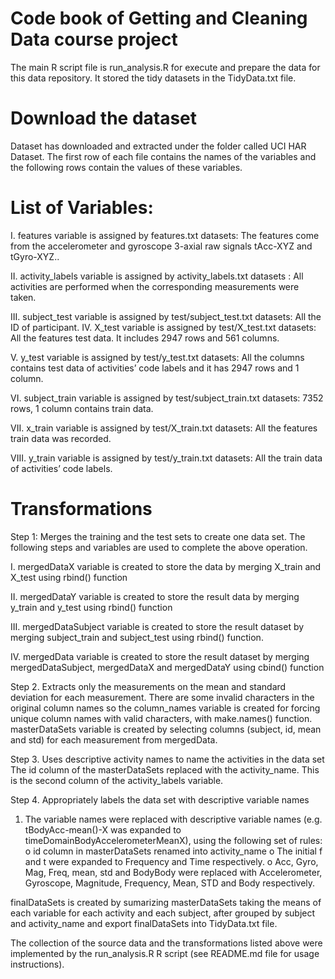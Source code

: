 # Code book of Getting and Cleaning Data course project

The main R script file is run_analysis.R for execute and prepare the data for this data repository. It stored the tidy datasets in the TidyData.txt file. 

# Download the dataset

Dataset has downloaded and extracted under the folder called UCI HAR Dataset. The first row of each file contains the names of the variables and the following rows contain the values of these variables.

# List of Variables:

I.	features variable is assigned by features.txt datasets: The features come from the accelerometer and gyroscope 3-axial raw signals tAcc-XYZ and tGyro-XYZ..

II.	activity_labels variable is assigned by activity_labels.txt datasets : All activities are performed when the corresponding measurements were taken.

III.	subject_test variable is assigned by test/subject_test.txt datasets:  All the ID of participant.
IV.	X_test  variable is assigned by test/X_test.txt datasets:  All the features test data. It includes 2947 rows and 561 columns. 

V.	y_test variable is assigned by test/y_test.txt datasets:  All the columns contains test data of activities’ code labels and it has 2947 rows and 1 column.  

VI.	subject_train variable is assigned by test/subject_train.txt datasets: 7352 rows, 1 column contains train data.

VII.	x_train  variable is assigned by test/X_train.txt datasets: All the features train data was recorded.

VIII.	y_train  variable is assigned by test/y_train.txt datasets: All the train data of activities’ code labels.

# Transformations

Step 1: Merges the training and the test sets to create one data set. 
The following steps and variables are used to complete the above operation.

I.	mergedDataX  variable is created to store the data by merging X_train and X_test using rbind() function

II.	mergedDataY variable is created to store the result data by merging y_train and y_test using rbind() function

III.	mergedDataSubject variable is  created to store the result dataset by merging subject_train and subject_test using rbind() function.

IV.	mergedData variable is created to store the result dataset by merging mergedDataSubject, mergedDataX  and mergedDataY using cbind() function

Step 2. Extracts only the measurements on the mean and standard deviation for each measurement.
There are some invalid characters in the original column names so the column_names variable is created for forcing unique column names with valid characters, with make.names()  function.
masterDataSets variable is created by selecting columns (subject, id, mean and std) for each measurement from mergedData.

Step 3. Uses descriptive activity names to name the activities in the data set
The id column of the masterDataSets replaced with the activity_name. This is the second column of the activity_labels variable.

Step 4. Appropriately labels the data set with descriptive variable names
1.	The variable names were replaced with descriptive variable names (e.g. tBodyAcc-mean()-X was expanded to timeDomainBodyAccelerometerMeanX), using the following set of rules:
o	id column in masterDataSets renamed into activity_name
o	The initial f and t were expanded to Frequency and Time respectively.
o	Acc, Gyro, Mag, Freq, mean, std and BodyBody were replaced with Accelerometer, Gyroscope, Magnitude, Frequency, Mean, STD and Body respectively.

finalDataSets is created by sumarizing masterDataSets taking the means of each variable for each activity and each subject, after grouped by subject and activity_name and export finalDataSets into TidyData.txt file.

The collection of the source data and the transformations listed above were implemented by the run_analysis.R R script (see README.md file for usage instructions).
